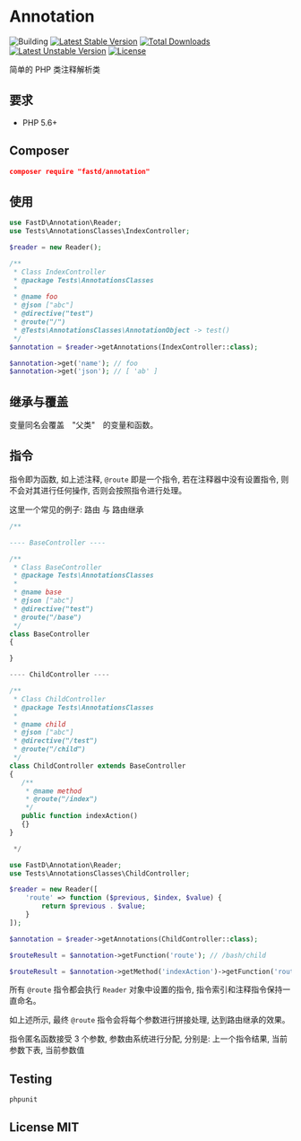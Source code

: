 # Annotation

![Building](https://api.travis-ci.org/JanHuang/annotation.svg?branch=master)
[![Latest Stable Version](https://poser.pugx.org/fastd/annotation/v/stable)](https://packagist.org/packages/fastd/annotation) [![Total Downloads](https://poser.pugx.org/fastd/annotation/downloads)](https://packagist.org/packages/fastd/annotation) [![Latest Unstable Version](https://poser.pugx.org/fastd/annotation/v/unstable)](https://packagist.org/packages/fastd/annotation) [![License](https://poser.pugx.org/fastd/annotation/license)](https://packagist.org/packages/fastd/annotation)

简单的 PHP 类注释解析类

## 要求

* PHP 5.6+

## Composer

```json
composer require "fastd/annotation"
```

## 使用

```php
use FastD\Annotation\Reader;
use Tests\AnnotationsClasses\IndexController;

$reader = new Reader();

/**
 * Class IndexController
 * @package Tests\AnnotationsClasses
 *
 * @name foo
 * @json ["abc"]
 * @directive("test")
 * @route("/")
 * @Tests\AnnotationsClasses\AnnotationObject -> test()
 */
$annotation = $reader->getAnnotations(IndexController::class);

$annotation->get('name'); // foo
$annotation->get('json'); // [ 'ab' ]
```

## 继承与覆盖

变量同名会覆盖　"父类"　的变量和函数。

## 指令

指令即为函数, 如上述注释, `@route` 即是一个指令, 若在注释器中没有设置指令, 则不会对其进行任何操作, 否则会按照指令进行处理。

这里一个常见的例子: 路由 与 路由继承

```php
/**

---- BaseController ----

/**
 * Class BaseController
 * @package Tests\AnnotationsClasses
 *
 * @name base
 * @json ["abc"]
 * @directive("test")
 * @route("/base")
 */
class BaseController
{

}

---- ChildController ----

/**
 * Class ChildController
 * @package Tests\AnnotationsClasses
 *
 * @name child
 * @json ["abc"]
 * @directive("/test")
 * @route("/child")
 */
class ChildController extends BaseController
{
   /**
    * @name method
    * @route("/index")
    */
   public function indexAction()
   {}
}

 */

use FastD\Annotation\Reader;
use Tests\AnnotationsClasses\ChildController;

$reader = new Reader([
    'route' => function ($previous, $index, $value) {
        return $previous . $value;
    }
]);

$annotation = $reader->getAnnotations(ChildController::class);

$routeResult = $annotation->getFunction('route'); // /bash/child

$routeResult = $annotation->getMethod('indexAction')->getFunction('route'); // /bash/child/index
```

所有 `@route` 指令都会执行 `Reader` 对象中设置的指令, 指令索引和注释指令保持一直命名。

如上述所示, 最终 `@route` 指令会将每个参数进行拼接处理, 达到路由继承的效果。

指令匿名函数接受 3 个参数, 参数由系统进行分配, 分别是: 上一个指令结果, 当前参数下表, 当前参数值

## Testing

```php
phpunit
```

## License MIT


